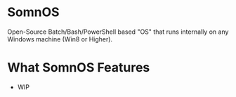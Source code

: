 # SomnOS
Open-Source Batch/Bash/PowerShell based "OS" that runs internally on any Windows machine (Win8 or Higher).


# What SomnOS Features

- WIP
